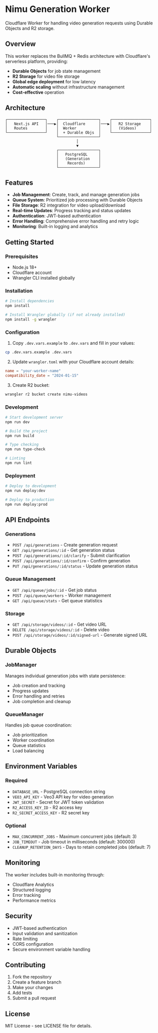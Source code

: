 # Nimu Generation Worker

Cloudflare Worker for handling video generation requests using Durable Objects and R2 storage.

## Overview

This worker replaces the BullMQ + Redis architecture with Cloudflare's serverless platform, providing:

- **Durable Objects** for job state management
- **R2 Storage** for video file storage
- **Global edge deployment** for low latency
- **Automatic scaling** without infrastructure management
- **Cost-effective** operation

## Architecture

```
┌─────────────────┐    ┌──────────────────┐    ┌─────────────────┐
│   Next.js API   │───▶│  Cloudflare      │───▶│   R2 Storage    │
│   Routes        │    │  Worker          │    │   (Videos)      │
└─────────────────┘    │  + Durable Objs  │    └─────────────────┘
                       └──────────────────┘
                                │
                                ▼
                       ┌──────────────────┐
                       │   PostgreSQL     │
                       │   (Generation    │
                       │    Records)      │
                       └──────────────────┘
```

## Features

- **Job Management**: Create, track, and manage generation jobs
- **Queue System**: Prioritized job processing with Durable Objects
- **File Storage**: R2 integration for video upload/download
- **Real-time Updates**: Progress tracking and status updates
- **Authentication**: JWT-based authentication
- **Error Handling**: Comprehensive error handling and retry logic
- **Monitoring**: Built-in logging and analytics

## Getting Started

### Prerequisites

- Node.js 18+
- Cloudflare account
- Wrangler CLI installed globally

### Installation

```bash
# Install dependencies
npm install

# Install Wrangler globally (if not already installed)
npm install -g wrangler
```

### Configuration

1. Copy `.dev.vars.example` to `.dev.vars` and fill in your values:

```bash
cp .dev.vars.example .dev.vars
```

2. Update `wrangler.toml` with your Cloudflare account details:

```toml
name = "your-worker-name"
compatibility_date = "2024-01-15"
```

3. Create R2 bucket:

```bash
wrangler r2 bucket create nimu-videos
```

### Development

```bash
# Start development server
npm run dev

# Build the project
npm run build

# Type checking
npm run type-check

# Linting
npm run lint
```

### Deployment

```bash
# Deploy to development
npm run deploy:dev

# Deploy to production
npm run deploy:prod
```

## API Endpoints

### Generations

- `POST /api/generations` - Create generation request
- `GET /api/generations/:id` - Get generation status
- `POST /api/generations/:id/clarify` - Submit clarification
- `POST /api/generations/:id/confirm` - Confirm generation
- `PUT /api/generations/:id/status` - Update generation status

### Queue Management

- `GET /api/queue/jobs/:id` - Get job status
- `POST /api/queue/workers` - Worker management
- `GET /api/queue/stats` - Get queue statistics

### Storage

- `GET /api/storage/videos/:id` - Get video URL
- `DELETE /api/storage/videos/:id` - Delete video
- `POST /api/storage/videos/:id/signed-url` - Generate signed URL

## Durable Objects

### JobManager

Manages individual generation jobs with state persistence:

- Job creation and tracking
- Progress updates
- Error handling and retries
- Job completion and cleanup

### QueueManager

Handles job queue coordination:

- Job prioritization
- Worker coordination
- Queue statistics
- Load balancing

## Environment Variables

### Required

- `DATABASE_URL` - PostgreSQL connection string
- `VEO3_API_KEY` - Veo3 API key for video generation
- `JWT_SECRET` - Secret for JWT token validation
- `R2_ACCESS_KEY_ID` - R2 access key
- `R2_SECRET_ACCESS_KEY` - R2 secret key

### Optional

- `MAX_CONCURRENT_JOBS` - Maximum concurrent jobs (default: 3)
- `JOB_TIMEOUT` - Job timeout in milliseconds (default: 300000)
- `CLEANUP_RETENTION_DAYS` - Days to retain completed jobs (default: 7)

## Monitoring

The worker includes built-in monitoring through:

- Cloudflare Analytics
- Structured logging
- Error tracking
- Performance metrics

## Security

- JWT-based authentication
- Input validation and sanitization
- Rate limiting
- CORS configuration
- Secure environment variable handling

## Contributing

1. Fork the repository
2. Create a feature branch
3. Make your changes
4. Add tests
5. Submit a pull request

## License

MIT License - see LICENSE file for details.
